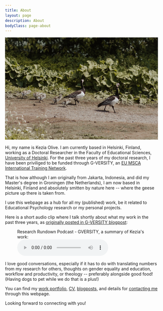 ```yaml
---
title: About
layout: page
description: About
bodyClass: page-about
---
```


![Bebek](/images/LizSchneiderPhoto-bebek.jpg)

Hi, my name is Kezia Olive.
I am currently based in Helsinki, Finland, working as a Doctoral Researcher in the Faculty of Educational Sciences, [University of Helsinki](https://researchportal.helsinki.fi/en/persons/kezia-olive). For the past three years of my doctoral research, I have been priviliged to be funded through G-VERSITY, an [EU MSCA International Training Network](https://gversity-2020.eu/g-versity-project.html).

That is how although I am originally from Jakarta, Indonesia, and did my Master's degree in Groningen (the Netherlands), I am now based in Helsinki, Finland and absolutely smitten by nature here -- where the geese picture up there is taken from.

I use this webpage as a hub for all my (published) work, be it related to Educational Psychology research or my personal projects.

Here is a short audio clip where I talk shortly about what my work in the past three years, as [originally posted in G-VERSITY blogpost](https://gversity-solutions.org/blog-solutions/solutions/factors-affecting-students-gendered-motivational-beliefs-in-stem/):
<figure>
  <figcaption>Research Rundown Podcast - GVERSITY, a summary of Kezia's work:</figcaption>
  <audio controls src="/images/ResearchRundown_Kezia-1.mp3"></audio>
</figure>

I love good conversations, especially if it has to do with translating numbers from my research for others, thoughts on gender equality and education, workflow and productivity, or theology -- preferably alongside good food!
(Having dogs to pet while we do that is a plus!)

You can find my [work portfolio](/publications/), [CV](/cv/), [blogposts](/blog/), and details for [contacting me](/contact/) through this webpage.

Looking forward to connecting with you!
